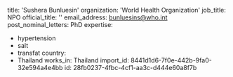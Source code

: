 title: 'Sushera Bunluesin'
organization: 'World Health Organization'
job_title: NPO
official_title: ''
email_address: bunluesins@who.int
post_nominal_letters: PhD
expertise:
  - hypertension
  - salt
  - transfat
country:
  - Thailand
works_in: Thailand
import_id: 8441d1d6-7f0e-442b-9fa0-32e594a4e4bb
id: 28fb0237-4fbc-4cf1-aa3c-d444e60a8f7b
